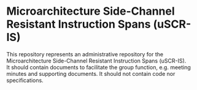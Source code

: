 
# Microarchitecture Side-Channel Resistant Instruction Spans (uSCR-IS)

This repository represents an administrative repository for the Microarchitecture Side-Channel Resistant Instruction Spans (uSCR-IS).  
It should contain documents to facilitate the group function, e.g. meeting minutes and supporting documents.
It should not contain code nor specifications.


